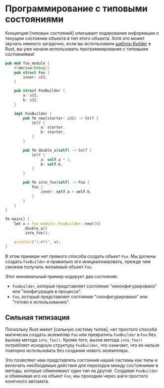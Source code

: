 # Программирование с типовыми состояниями

Концепция [типовых состояний] описывает кодирование информации о текущем состоянии объекта в тип этого объекта. Хотя это может звучать немного загадочно, если вы использовали [шаблон Builder] в Rust, вы уже начали использовать программирование с типовыми состояниями!

[типовые состояния]: https://en.wikipedia.org/wiki/Typestate_analysis
[шаблон Builder]: https://doc.rust-lang.org/1.0.0/style/ownership/builders.html

```rust
pub mod foo_module {
    #[derive(Debug)]
    pub struct Foo {
        inner: u32,
    }

    pub struct FooBuilder {
        a: u32,
        b: u32,
    }

    impl FooBuilder {
        pub fn new(starter: u32) -> Self {
            Self {
                a: starter,
                b: starter,
            }
        }

        pub fn double_a(self) -> Self {
            Self {
                a: self.a * 2,
                b: self.b,
            }
        }

        pub fn into_foo(self) -> Foo {
            Foo {
                inner: self.a + self.b,
            }
        }
    }
}

fn main() {
    let x = foo_module::FooBuilder::new(10)
        .double_a()
        .into_foo();

    println!("{:#?}", x);
}
```

В этом примере нет прямого способа создать объект `Foo`. Мы должны создать `FooBuilder` и правильно его инициализировать, прежде чем сможем получить желаемый объект `Foo`.

Этот минимальный пример кодирует два состояния:

* `FooBuilder`, который представляет состояние "неконфигурировано" или "конфигурация в процессе".
* `Foo`, который представляет состояние "сконфигурировано" или "готово к использованию".

## Сильная типизация

Поскольку Rust имеет [сильную систему типов], нет простого способа магически создать экземпляр `Foo` или превратить `FooBuilder` в `Foo` без вызова метода `into_foo()`. Кроме того, вызов метода `into_foo()` потребляет исходную структуру `FooBuilder`, что означает, что ее нельзя повторно использовать без создания нового экземпляра.

[сильная система типов]: https://en.wikipedia.org/wiki/Strong_and_weak_typing

Это позволяет нам представлять состояния нашей системы как типы и включать необходимые действия для переходов между состояниями в методы, которые обменивают один тип на другой. Создавая `FooBuilder` и обменивая его на объект `Foo`, мы проходим через шаги простого конечного автомата.
